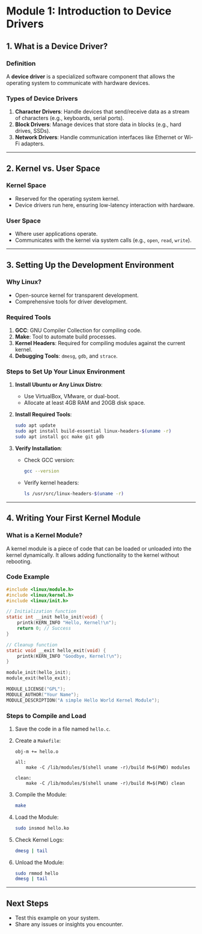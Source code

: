   # Module 1: Introduction to Device Drivers

## 1. What is a Device Driver?
### Definition
A **device driver** is a specialized software component that allows the operating system to communicate with hardware devices.

### Types of Device Drivers
1. **Character Drivers**: Handle devices that send/receive data as a stream of characters (e.g., keyboards, serial ports).
2. **Block Drivers**: Manage devices that store data in blocks (e.g., hard drives, SSDs).
3. **Network Drivers**: Handle communication interfaces like Ethernet or Wi-Fi adapters.

---

## 2. Kernel vs. User Space
### Kernel Space
- Reserved for the operating system kernel.
- Device drivers run here, ensuring low-latency interaction with hardware.

### User Space
- Where user applications operate.
- Communicates with the kernel via system calls (e.g., `open`, `read`, `write`).

---

## 3. Setting Up the Development Environment
### Why Linux?
- Open-source kernel for transparent development.
- Comprehensive tools for driver development.

### Required Tools
1. **GCC**: GNU Compiler Collection for compiling code.
2. **Make**: Tool to automate build processes.
3. **Kernel Headers**: Required for compiling modules against the current kernel.
4. **Debugging Tools**: `dmesg`, `gdb`, and `strace`.

### Steps to Set Up Your Linux Environment
1. **Install Ubuntu or Any Linux Distro**:
   - Use VirtualBox, VMware, or dual-boot.
   - Allocate at least 4GB RAM and 20GB disk space.

2. **Install Required Tools**:
   ```bash
   sudo apt update
   sudo apt install build-essential linux-headers-$(uname -r)
   sudo apt install gcc make git gdb
   ```

3. **Verify Installation**:
   - Check GCC version:
     ```bash
     gcc --version
     ```
   - Verify kernel headers:
     ```bash
     ls /usr/src/linux-headers-$(uname -r)
     ```

---

## 4. Writing Your First Kernel Module
### What is a Kernel Module?
A kernel module is a piece of code that can be loaded or unloaded into the kernel dynamically. It allows adding functionality to the kernel without rebooting.

### Code Example
```c
#include <linux/module.h>
#include <linux/kernel.h>
#include <linux/init.h>

// Initialization function
static int __init hello_init(void) {
    printk(KERN_INFO "Hello, Kernel!\n");
    return 0; // Success
}

// Cleanup function
static void __exit hello_exit(void) {
    printk(KERN_INFO "Goodbye, Kernel!\n");
}

module_init(hello_init);
module_exit(hello_exit);

MODULE_LICENSE("GPL");
MODULE_AUTHOR("Your Name");
MODULE_DESCRIPTION("A simple Hello World Kernel Module");
```

### Steps to Compile and Load
1. Save the code in a file named `hello.c`.
2. Create a `Makefile`:
   ```make
   obj-m += hello.o

   all:
       make -C /lib/modules/$(shell uname -r)/build M=$(PWD) modules

   clean:
       make -C /lib/modules/$(shell uname -r)/build M=$(PWD) clean
   ```

3. Compile the Module:
   ```bash
   make
   ```

4. Load the Module:
   ```bash
   sudo insmod hello.ko
   ```

5. Check Kernel Logs:
   ```bash
   dmesg | tail
   ```

6. Unload the Module:
   ```bash
   sudo rmmod hello
   dmesg | tail
   ```

---

## Next Steps
- Test this example on your system.
- Share any issues or insights you encounter.
